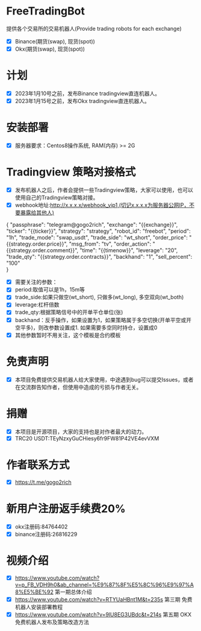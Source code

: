 # FreeTradingBot
提供各个交易所的交易机器人(Provide trading robots for each exchange)
- [x] Binance(期货(swap), 现货(spot))
- [x] Okx(期货(swap), 现货(spot))

# 计划
- [x] 2023年1月10号之前，发布Binance tradingview直连机器人。
- [x] 2023年1月15号之前，发布Okx tradingview直连机器人。
 
# 安装部署
- [x] 服务器要求：Centos8操作系统, RAM(内存) >= 2G
 
# Tradingview 策略对接格式
- [x] 发布机器人之后，作者会提供一些Tradingview策略，大家可以使用，也可以使用自己的Tradingview策略对接。
- [x] webhook地址:http://x.x.x.x/webhook_vip1,(切记x.x.x.x为服务器公网IP，不要暴露给其他人)

{
	"passphrase": "telegram@gogo2rich",
	"exchange": "{{exchange}}",
    "ticker": "{{ticker}}",
	"strategy": "strategy",
	"robot_id": "freebot",
	"period": "1h",
	"trade_mode": "swap_usdt",
	"trade_side": "wt_short",
	"order_price": "{{strategy.order.price}}",
	"msg_from": "tv",
	"order_action": "{{strategy.order.comment}}",
    "time": "{{timenow}}",
    "leverage": "20",
    "trade_qty": "{{strategy.order.contracts}}",
	"backhand": "1",
    "sell_percent": "100"	
}

- [x] 需要关注的参数：
- [x] period:取值可以是1h，15m等
- [x] trade_side:如果只做空(wt_short), 只做多(wt_long), 多空双向(wt_both)
- [x] leverage:杠杆倍数
- [x] trade_qty:根据策略信号中的开单平仓单位(张)
- [x] backhand：反手操作，如果设置为1，如果策略属于多空切换(开单平空或开空平多)，则改参数设置成1. 如果需要多空同时持仓，设置成0
- [x] 其他参数暂时不用关注，这个模板是合约模板
# 免责声明
- [x] 本项目免费提供交易机器人给大家使用，中途遇到bug可以提交Issues，或者在交流群告知作者，但使用中造成的亏损与作者无关。

# 捐赠
- [x] 本项目是开源项目，大家的支持也是对作者最大的动力。
- [x] TRC20 USDT:TEyNzxyGuCHiesy6fr9FW81P42VE4evVXM

# 作者联系方式
- [x] https://t.me/gogo2rich

# 新用户注册返手续费20%
- [x] okx注册码:84764402
- [x] binance注册码:26816229

# 视频介绍
- [x] https://www.youtube.com/watch?v=p_FB_VDH9h0&ab_channel=%E9%87%8F%E5%8C%96%E9%97%A8%E5%BE%92 第一期总体介绍
- [x] https://www.youtube.com/watch?v=RTYUaHBnt1M&t=235s 第三期 免费机器人安装部署教程 
- [x] https://www.youtube.com/watch?v=9lU8EG3UBdc&t=214s 第五期 OKX免费机器人发布及策略改造方法
